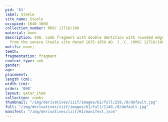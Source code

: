 ```yaml
---
pid: '61'
label: Steele
site_name: Steele
occupied: 1640-1660
collection_number: RMSC 12716/100
material: bone
description: 400. comb fragment with double dentition with rounded edges. It comes
  from the seneca Steele site dated 1635-1650 AD. J.-C. (RMSC 12716/100
motifs: none;
teeth:
fragmentation: fragment
context_type: unk
gender:
age:
placement:
length (cm):
width (cm):
order: '060'
layout: qatar_item
collection: combs
thumbnail: "/img/derivatives/iiif/images/61/full/250,/0/default.jpg"
full: "/img/derivatives/iiif/images/61/full/1140,/0/default.jpg"
manifest: "/img/derivatives/iiif/61/manifest.json"
---
```


